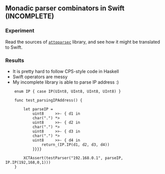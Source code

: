 
## Monadic parser combinators in Swift (INCOMPLETE)

### Experiment

Read the sources of [`attoparsec`](https://github.com/bos/attoparsec) library, and see how it might be translated to Swift.

### Results

- It is pretty hard to follow CPS-style code in Haskell
- Swift operators are messy
- My incomplete library is able to parse IP address :)

```
    enum IP { case IP(UInt8, UInt8, UInt8, UInt8) }

    func test_parsingIPAddress() {

        let parseIP =
            uint8     >>- { d1 in
            char(".") *>
            uint8     >>- { d2 in
            char(".") *>
            uint8     >>- { d3 in
            char(".") *>
            uint8     >>- { d4 in
                return_(IP.IP(d1, d2, d3, d4))
            }}}}

        XCTAssert(testParser("192.168.0.1", parseIP, IP.IP(192,168,0,1)))
    }
```
